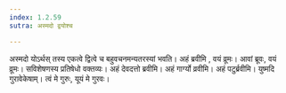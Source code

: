```yaml
---
index: 1.2.59
sutra: अस्मदो द्वयोश्च

---
```

अस्मदो योऽर्थस् तस्य एकत्वे द्वित्वे च बहुवचनमन्यतरस्यां भवति। अहं ब्रवीमि , वयं व्रूमः। आवां ब्रूवः, वयं व्रूमः। सविशेषणस्य प्रतिषेधो वक्तव्यः। अहं देवदत्तो ब्रवीमि। अहं गार्ग्यो व्रवीमि। अहं पटुर्ब्रवीमि। युष्मदि गुरावेकेषाम्। त्वं मे गुरुः, यूयं मे गुरवः।